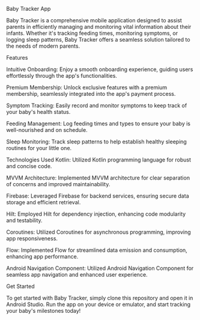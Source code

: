 Baby Tracker App

Baby Tracker is a comprehensive mobile application designed to assist parents in efficiently managing and monitoring vital information about their infants. Whether it's tracking feeding times, monitoring symptoms, or logging sleep patterns, Baby Tracker offers a seamless solution tailored to the needs of modern parents.



Features

Intuitive Onboarding: Enjoy a smooth onboarding experience, guiding users effortlessly through the app's functionalities.

Premium Membership: Unlock exclusive features with a premium membership, seamlessly integrated into the app's payment process.

Symptom Tracking: Easily record and monitor symptoms to keep track of your baby's health status.

Feeding Management: Log feeding times and types to ensure your baby is well-nourished and on schedule.

Sleep Monitoring: Track sleep patterns to help establish healthy sleeping routines for your little one.



Technologies Used
Kotlin: Utilized Kotlin programming language for robust and concise code.

MVVM Architecture: Implemented MVVM architecture for clear separation of concerns and improved maintainability.

Firebase: Leveraged Firebase for backend services, ensuring secure data storage and efficient retrieval.

Hilt: Employed Hilt for dependency injection, enhancing code modularity and testability.

Coroutines: Utilized Coroutines for asynchronous programming, improving app responsiveness.

Flow: Implemented Flow for streamlined data emission and consumption, enhancing app performance.

Android Navigation Component: Utilized Android Navigation Component for seamless app navigation and enhanced user experience.



Get Started

To get started with Baby Tracker, simply clone this repository and open it in Android Studio. Run the app on your device or emulator, and start tracking your baby's milestones today!
